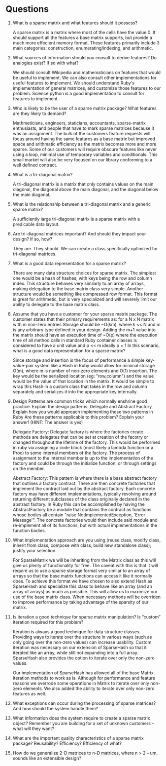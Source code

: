 Questions
=========
1. What is a sparse matrix and what features should it possess?

   A sparse matrix is a matrix where most of the cells have the value 0. It 
   should support all the features a base matrix supports, but provide a
   much more effecient memory format. These features primarily include 3
   main categories: construction, enumerating/indexing, and arithmatic.

2. What sources of information should you consult to derive features? Do
   analogies exist? If so with what?

   We should consult Wikipedia and mathematicians on features that would be
   useful to implement. We can also consult other implementations for useful
   features to implement. We should understand Ruby's implementation of general
   matrices, and customize those features to our problem. Science python is a
   good implementation to consult for features to implement.

3. Who is likely to be the user of a sparse matrix package? What features are
   they likely to demand?

   Mathmeticians, engineers, staticians, accountants, sparse-matrix enthusiasts,
   and people that have to mark sparse matrices because it was an assignment.
   The bulk of the customers feature requests will focus around having the same
   features as a base matrix but improved space and arithmatic efficiency as the
   matrix becomes more and more sparse. Some of our customers will require obscure
   features like never using a loop, minimal use of temporary variables and
   conditionals. This small market will also be very focused on our library
   conforming to a well defined contract.

4. What is a tri-diagonal matrix?

   A tri-diagonal matrix is a matrix that only contains values on the main
   diagonal, the diagonal above the main diagonal, and the diagonal below the
   main diagonal.

5. What is the relationship between a tri-diagonal matrix and a generic sparse
   matrix?

   A sufficiently large tri-diagonal matrix is a sparse matrix with a predicable
    data layout.

6. Are tri-diagonal matrices important? And should they impact your design? If
   so, how?

   They are. They should. We can create a class specifically optimized for
   tri-diagonal matrices.

7. What is a good data representation for a sparse matrix?

   There are many data structure choices for sparse matrix. The simplest one
   would be a hash of hashes, with keys being the row and column index. This
   structure behaves very similarly to an array of arrays, making delegation
   to the base matrix class very simple. Another structure would be something
   like compressed row format. This format is great for arithmetic, but is
   very specialized and will severely limit our ability to delegate to the
   base matrix class.

8. Assume that you have a customer for your sparse matrix package. The customer
   states that their primary requirements as: for a N x N matrix with m non-zero
   entries Storage should be ~O(km), where k << N and m is any arbitrary type
   defined in your design. Adding the m+1 value into the matrix should have an
   execution time of ~O(p) where the execution time of all method calls in
   standard Ruby container classes is considered to have a unit value and p << m
   ideally p = 1 In this scenario, what is a good data representation for a
   sparse matrix?

   Since storage and insertion is the focus of performance a simple
   key-value-pair system like a Hash in Ruby would allow for minimal storage O(m),
   where m is number of non-zero elements and O(1) insertion. The key would be
   the serialized location (eg: "row,column") and the value would be the value of
   that location in the matrix. It would be simple to wrap this Hash in a custom
   class that takes in the row and column separately and serializes it into the
   appropriate key internally.

9. Design Patterns are common tricks which normally enshrine good practice.
   Explain the design patterns: Delegate and Abstract Factory Explain how you
   would approach implementing these two patterns in Ruby Are these patterns
   applicable to this problem? Explain your answer! (HINT: The answer is yes)

   Delegate Factory:
   Delegate factory is where the factories create methods are delegates that
   can be set at creation of the facotry or changed throughout the lifetime of
   the factory. This would be performed in ruby via assigning a code block
   (most likely a lambda function or a Proc) to some internal members of the
   factory. The process of assignment to the internal member is up to the
   implementation of the factory and could be through the initialize function,
   or through settings on the member.

   Abstract Factory:
   This pattern is where there is a base abstract factory that outlines a
   factory contract. There are then concrete factories that implement the
   contract laid out by the abstract factory. Each concrete factory may have
   different implementations, typically revolving around returning different
   subclasses of the class originally declared in the abstract factory. In
   Ruby this can be accomplished by having the AbstractFactory be a module that
   contains the contract as functions whose bodies all contain "raise
   NotImplementedException, 'Error Message'". The concrete factories would then
   include said module and re-implement all of its functions, but with actual
   implementations in the function bodies.

10. What implementation approach are you using (reuse class, modify class,
    inherit from class, compose with class, build new standalone class);
    justify your selection.

    For SparseMatrix we will be inheriting from the Matrix class as this will 
    give us plenty of functionality for free. The caveat with this is that it 
    will require us to use a sparse storage format very similar to an array of 
    arrays so that the base matrix functions can access it like it normally does. 
    To achieve this format we have chosen to also extend Hash as SparseHash and
    specialize this class to behave like an array (and an array of arrays) as
    much as possible. This will allow us to maximize our use of the base matrix
    class. When necessary methods will be overriden to improve performance by
    taking advantage of the sparsity of our matrix.

11. Is iteration a good technique for sparse matrix manipulation? Is “custom”
    iteration required for this problem?

    Iteration is always a good technique for data structure classes. Providing
    ways to iterate over the structure in various ways (such as only going over
    the non-zero values) can increase usability. Custom iteration was necessary
    on our extension of SparseHash so that it iterated like an array, while still
    not expanding into a full array. SparseHash also provides the option to
    iterate over only the non-zero values.
    
    Our implementation of SparseHash has allowed all of the base Matrix iteration 
    methods to work as is. Although for performance and feature reasons we overrode
    some operations in Matrix to iterate over only non-zero elements. We also added
    the ability to iterate over only non-zero features as well.

12. What exceptions can occur during the processing of sparse matrices? And how
    should the system handle them?

13. What information does the system require to create a sparse matrix object?
    Remember you are building for a set of unknown customers – what will they want?

14. What are the important quality characteristics of a sparse matrix package?
    Reusability? Efficiency? Efficiency of what?

15. How do we generalize 2-D matrices to n-D matrices, where n > 2 – um, sounds
    like an extensible design?
